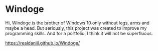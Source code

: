 # Windoge

Hi, Windoge is the brother of Windows 10 only without legs, arms and maybe a head. But seriously, this project was created to improve my programming skills. And for a portfolio, I think it will not be superfluous.

https://realdaniil.github.io/Windoge/
